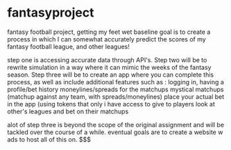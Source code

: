 # fantasyproject
fantasy football project, getting my feet wet
baseline goal is to create a process in which I can somewhat accurately predict the scores of my fantasy football league, and other leagues!

step one is accessing accurate data through API's. 
Step two will be to rewrite simulation in a way where it can mimic the weeks of the fantasy season.
Step three will be to create an app where you can complete this process, as well as include additional features such as :
logging in, having a profile/bet history
moneylines/spreads for the matchups 
mystical matchups (matchup against any team, with spreads/moneylines)
place your actual bet in the app (using tokens that only i have access to give to players
look at other's leagues and bet on their matchups

alot of step three is beyond the scope of the original assignment and will be tackled over the course of a while. eventual goals are to create a website w ads to host all of this on. $$$
